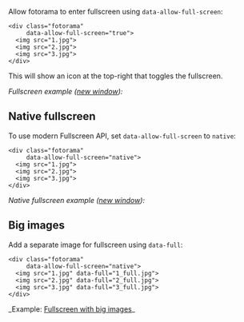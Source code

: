Allow fotorama to enter fullscreen using `data-allow-full-screen`:

	<div class="fotorama"
	     data-allow-full-screen="true">
	  <img src="1.jpg">
	  <img src="2.jpg">
	  <img src="3.jpg">
	</div>

This will show an icon at the top-right that toggles the fullscreen.

_Fullscreen example (<a href="/<>/fullscreen.html" target="_blank">new window</a>):_

<div class="fotorama-wrap"><div class="fotorama"
     data-width="400"
     data-ratio="3/2"
     data-max-width="100%"
     data-fit="cover"
     data-allow-full-screen="true">
	<a href="http://fotorama.s3.amazonaws.com/i/macro2/9-lo.jpg"></a>
	<a href="http://fotorama.s3.amazonaws.com/i/macro2/23-lo.jpg"></a>
	<a href="http://fotorama.s3.amazonaws.com/i/macro2/14-lo.jpg"></a>
	<a href="http://fotorama.s3.amazonaws.com/i/macro2/15-lo.jpg"></a>
	<a href="http://fotorama.s3.amazonaws.com/i/macro2/16-lo.jpg"></a>
</div></div>

## Native fullscreen
To use modern Fullscreen <abbr>API</abbr>, set `data-allow-full-screen` to `native`:

	<div class="fotorama"
	     data-allow-full-screen="native">
	  <img src="1.jpg">
	  <img src="2.jpg">
	  <img src="3.jpg">
	</div>

_Native fullscreen example (<a href="/<>/fullscreen-native.html" target="_blank">new window</a>):_

<div class="fotorama-wrap"><div class="fotorama"
     data-width="400"
     data-ratio="3/2"
     data-max-width="100%"
     data-fit="cover"
     data-allow-full-screen="native">
	<a href="http://fotorama.s3.amazonaws.com/i/macro2/9-lo.jpg"></a>
	<a href="http://fotorama.s3.amazonaws.com/i/macro2/23-lo.jpg"></a>
	<a href="http://fotorama.s3.amazonaws.com/i/macro2/14-lo.jpg"></a>
	<a href="http://fotorama.s3.amazonaws.com/i/macro2/15-lo.jpg"></a>
	<a href="http://fotorama.s3.amazonaws.com/i/macro2/16-lo.jpg"></a>
</div></div>

## Big images
Add a separate image for fullscreen using `data-full`:

	<div class="fotorama"
	     data-allow-full-screen="native">
	  <img src="1.jpg" data-full="1_full.jpg">
	  <img src="2.jpg" data-full="2_full.jpg">
	  <img src="3.jpg" data-full="3_full.jpg">
	</div>

<p class="after-pre">_Example: <a href="/<>/fullscreen-big.html" target="_blank">Fullscreen with big images</a>_</p>